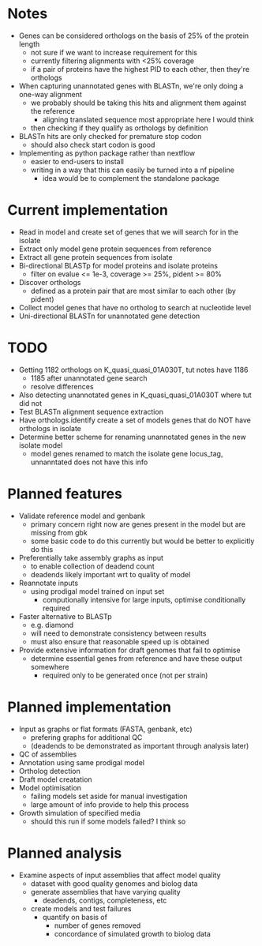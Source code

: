 # Notes
* Genes can be considered orthologs on the basis of 25% of the protein length
    - not sure if we want to increase requirement for this
    - currently filtering alignments with <25% coverage
    - if a pair of proteins have the highest PID to each other, then they're orthologs
* When capturing unannotated genes with BLASTn, we're only doing a one-way alignment
    - we probably should be taking this hits and alignment them against the reference
        - aligning translated sequence most appropriate here I would think
    - then checking if they qualify as orthologs by definition
* BLASTn hits are only checked for premature stop codon
    - should also check start codon is good
* Implementing as python package rather than nextflow
    - easier to end-users to install
    - writing in a way that this can easily be turned into a nf pipeline
        - idea would be to complement the standalone package


# Current implementation
* Read in model and create set of genes that we will search for in the isolate
* Extract only model gene protein sequences from reference
* Extract all gene protein sequences from isolate
* Bi-directional BLASTp for model proteins and isolate proteins
    - filter on evalue <= 1e-3, coverage >= 25%, pident >= 80%
* Discover orthologs
    - defined as a protein pair that are most similar to each other (by pident)
* Collect model genes that have no ortholog to search at nucleotide level
* Uni-directional BLASTn for unannotated gene detection


# TODO
* Getting 1182 orthologs on K\_quasi\_quasi\_01A030T, tut notes have 1186
    - 1185 after unannotated gene search
    - resolve differences
* Also detecting unannotated genes in K\_quasi\_quasi\_01A030T where tut did not
* Test BLASTn alignment sequence extraction
* Have orthologs.identify create a set of models genes that do NOT have orthologs in isolate
* Determine better scheme for renaming unannotated genes in the new isolate model
    - model genes renamed to match the isolate gene locus\_tag, unnanntated does not have this info


# Planned features
* Validate reference model and genbank
    - primary concern right now are genes present in the model but are missing from gbk
    - some basic code to do this currently but would be better to explicitly do this
* Preferentially take assembly graphs as input
    - to enable collection of deadend count
    - deadends likely important wrt to quality of model
* Reannotate inputs
    - using prodigal model trained on input set
        - computionally intensive for large inputs, optimise conditionally required
* Faster alternative to BLASTp
    - e.g. diamond
    - will need to demonstrate consistency between results
    - must also ensure that reasonable speed up is obtained
* Provide extensive information for draft genomes that fail to optimise
    - determine essential genes from reference and have these output somewhere
        - required only to be generated once (not per strain)


# Planned implementation
* Input as graphs or flat formats (FASTA, genbank, etc)
    - prefering graphs for additional QC
    - (deadends to be demonstrated as important through analysis later)
* QC of assemblies
* Annotation using same prodigal model
* Ortholog detection
* Draft model creatation
* Model optimisation
    - failing models set aside for manual investigation
    - large amount of info provide to help this process
* Growth simulation of specified media
    - should this run if some models failed? I think so


# Planned analysis
* Examine aspects of input assemblies that affect model quality
    - dataset with good quality genomes and biolog data
    - generate assemblies that have varying quality
        - deadends, contigs, completeness, etc
    - create models and test failures
        - quantify on basis of
            - number of genes removed
            - concordance of simulated growth to biolog data
